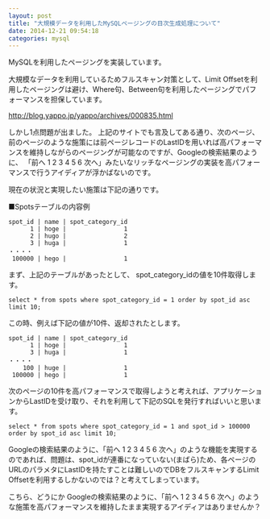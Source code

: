 ```yaml
---
layout: post
title: "大規模データを利用したMySQLページングの目次生成処理について"
date: 2014-12-21 09:54:18
categories: mysql
---
```

<p>MySQLを利用したページングを実装しています。</p>

<p>大規模なデータを利用しているためフルスキャン対策として、Limit Offsetを利用したページングは避け、Where句、Between句を利用したページングでパフォーマンスを担保しています。</p>

<p><a href="http://blog.yappo.jp/yappo/archives/000835.html" rel="nofollow">http://blog.yappo.jp/yappo/archives/000835.html</a></p>

<p>しかし1点問題が出ました。
上記のサイトでも言及してある通り、次のページ、前のページのような施策には前ページレコードのLastIDを用いれば高パフォーマンスを維持しながらのページングが可能なのですが、Googleの検索結果のように、
「前へ 1 2 3 4 5 6 次へ」みたいなリッチなページングの実装を高パフォーマンスで行うアイディアが浮かばないのです。</p>

<p>現在の状況と実現したい施策は下記の通りです。</p>

<p>■Spotsテーブルの内容例</p>

<pre><code>spot_id | name | spot_category_id
      1 | hoge |                1
      2 | hugo |                2
      3 | huga |                1
・・・・
 100000 | hego |                1
</code></pre>

<p>まず、上記のテーブルがあったとして、
spot_category_idの値を10件取得します。</p>

<pre><code>select * from spots where spot_category_id = 1 order by spot_id asc limit 10;
</code></pre>

<p>この時、例えば下記の値が10件、返却されたとします。</p>

<pre><code>spot_id | name | spot_category_id
      1 | hoge |                1
      3 | huga |                1
・・・・
    100 | huge |                1
 100000 | hego |                1
</code></pre>

<p>次のページの10件を高パフォーマンスで取得しようと考えれば、アプリケーションからLastIDを受け取り、それを利用して下記のSQLを発行すればいいと思います。</p>

<pre><code>select * from spots where spot_category_id = 1 and spot_id &gt; 100000 order by spot_id asc limit 10;
</code></pre>

<p>Googleの検索結果のように、「前へ 1 2 3 4 5 6 次へ」のような機能を実現するのであれば、問題は、spot_idが連番になっていない(まばら)ため、各ページのURLのパラメタにLastIDを持たすことは難しいのでDBをフルスキャンするLimit Offsetを利用するしかないのでは？と考えてしまっています。</p>

<p>こちら、どうにか
Googleの検索結果のように、「前へ 1 2 3 4 5 6 次へ」のような施策を高パフォーマンスを維持したまま実現するアイディアはありませんか？</p>

